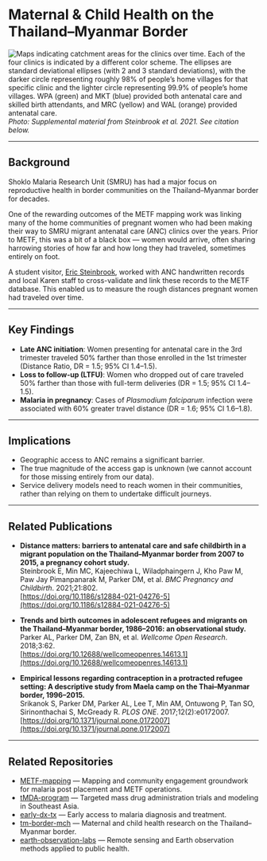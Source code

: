 # Maternal & Child Health on the Thailand–Myanmar Border

![Maps indicating catchment areas for the clinics over time. Each of the four clinics is indicated by a different color scheme. The ellipses are standard deviational ellipses (with 2 and 3 standard deviations), with the darker circle representing roughly 98% of people’s home villages for that specific clinic and the lighter circle representing 99.9% of people’s home villages. WPA (green) and MKT (blue) provided both antenatal care and skilled birth attendants, and MRC (yellow) and WAL (orange) provided antenatal care.](SDEs_PregTravel.png)  
*Photo: Supplemental material from Steinbrook et al. 2021. See citation below.*

---

## Background

Shoklo Malaria Research Unit (SMRU) has had a major focus on reproductive health in border communities on the Thailand–Myanmar border for decades.  

One of the rewarding outcomes of the METF mapping work was linking many of the home communities of pregnant women who had been making their way to SMRU migrant antenatal care (ANC) clinics over the years. Prior to METF, this was a bit of a black box — women would arrive, often sharing harrowing stories of how far and how long they had traveled, sometimes entirely on foot.

A student visitor, [Eric Steinbrook](https://medicine.yale.edu/profile/eric-steinbrook/), worked with ANC handwritten records and local Karen staff to cross-validate and link these records to the METF database. This enabled us to measure the rough distances pregnant women had traveled over time.

---

## Key Findings

- **Late ANC initiation**: Women presenting for antenatal care in the 3rd trimester traveled 50% farther than those enrolled in the 1st trimester (Distance Ratio, DR = 1.5; 95% CI 1.4–1.5).  
- **Loss to follow-up (LTFU)**: Women who dropped out of care traveled 50% farther than those with full-term deliveries (DR = 1.5; 95% CI 1.4–1.5).  
- **Malaria in pregnancy**: Cases of *Plasmodium falciparum* infection were associated with 60% greater travel distance (DR = 1.6; 95% CI 1.6–1.8).  

---

## Implications

- Geographic access to ANC remains a significant barrier.
- The true magnitude of the access gap is unknown (we cannot account for those missing entirely from our data).
- Service delivery models need to reach women in their communities, rather than relying on them to undertake difficult journeys.

---

## Related Publications

- **Distance matters: barriers to antenatal care and safe childbirth in a migrant population on the Thailand–Myanmar border from 2007 to 2015, a pregnancy cohort study.**  
  Steinbrook E, Min MC, Kajeechiwa L, Wiladphaingern J, Kho Paw M, Paw Jay Pimanpanarak M, Parker DM, et al. *BMC Pregnancy and Childbirth*. 2021;21:802.  
  [https://doi.org/10.1186/s12884-021-04276-5](https://doi.org/10.1186/s12884-021-04276-5)

- **Trends and birth outcomes in adolescent refugees and migrants on the Thailand–Myanmar border, 1986–2016: an observational study.**  
  Parker AL, Parker DM, Zan BN, et al. *Wellcome Open Research*. 2018;3:62.  
  [https://doi.org/10.12688/wellcomeopenres.14613.1](https://doi.org/10.12688/wellcomeopenres.14613.1)

- **Empirical lessons regarding contraception in a protracted refugee setting: A descriptive study from Maela camp on the Thai–Myanmar border, 1996–2015.**  
  Srikanok S, Parker DM, Parker AL, Lee T, Min AM, Ontuwong P, Tan SO, Sirinonthachai S, McGready R. *PLOS ONE*. 2017;12(2):e0172007.  
  [https://doi.org/10.1371/journal.pone.0172007](https://doi.org/10.1371/journal.pone.0172007)

---

## Related Repositories

- [METF-mapping](https://github.com/DMParker1/METF-mapping) — Mapping and community engagement groundwork for malaria post placement and METF operations.  
- [tMDA-program](https://github.com/DMParker1/tmda-program) — Targeted mass drug administration trials and modeling in Southeast Asia.  
- [early-dx-tx](https://github.com/DMParker1/early-dx-tx) — Early access to malaria diagnosis and treatment.  
- [tm-border-mch](https://github.com/DMParker1/tm-border-mch) — Maternal and child health research on the Thailand–Myanmar border.  
- [earth-observation-labs](https://github.com/DMParker1/earth-observation-labs) — Remote sensing and Earth observation methods applied to public health.  
